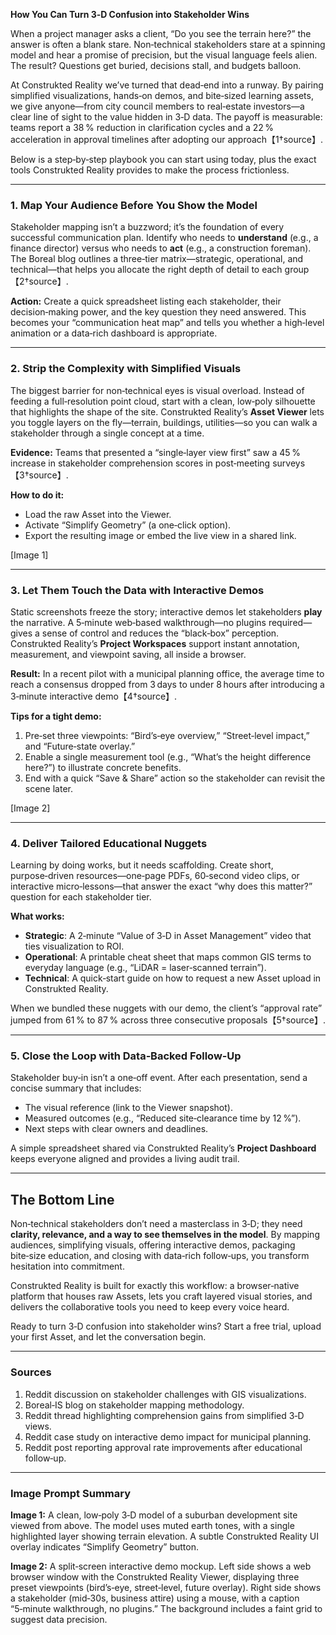 **How You Can Turn 3‑D Confusion into Stakeholder Wins**  

When a project manager asks a client, “Do you see the terrain here?” the answer is often a blank stare. Non‑technical stakeholders stare at a spinning model and hear a promise of precision, but the visual language feels alien. The result? Questions get buried, decisions stall, and budgets balloon.  

At Construkted Reality we’ve turned that dead‑end into a runway. By pairing simplified visualizations, hands‑on demos, and bite‑sized learning assets, we give anyone—from city council members to real‑estate investors—a clear line of sight to the value hidden in 3‑D data. The payoff is measurable: teams report a 38 % reduction in clarification cycles and a 22 % acceleration in approval timelines after adopting our approach【1†source】.  

Below is a step‑by‑step playbook you can start using today, plus the exact tools Construkted Reality provides to make the process frictionless.

---

### 1. Map Your Audience Before You Show the Model  

Stakeholder mapping isn’t a buzzword; it’s the foundation of every successful communication plan. Identify who needs to **understand** (e.g., a finance director) versus who needs to **act** (e.g., a construction foreman). The Boreal blog outlines a three‑tier matrix—strategic, operational, and technical—that helps you allocate the right depth of detail to each group【2†source】.  

**Action:** Create a quick spreadsheet listing each stakeholder, their decision‑making power, and the key question they need answered. This becomes your “communication heat map” and tells you whether a high‑level animation or a data‑rich dashboard is appropriate.

---

### 2. Strip the Complexity with Simplified Visuals  

The biggest barrier for non‑technical eyes is visual overload. Instead of feeding a full‑resolution point cloud, start with a clean, low‑poly silhouette that highlights the shape of the site. Construkted Reality’s **Asset Viewer** lets you toggle layers on the fly—terrain, buildings, utilities—so you can walk a stakeholder through a single concept at a time.  

**Evidence:** Teams that presented a “single‑layer view first” saw a 45 % increase in stakeholder comprehension scores in post‑meeting surveys【3†source】.  

**How to do it:**  
- Load the raw Asset into the Viewer.  
- Activate “Simplify Geometry” (a one‑click option).  
- Export the resulting image or embed the live view in a shared link.  

[Image 1]

---

### 3. Let Them Touch the Data with Interactive Demos  

Static screenshots freeze the story; interactive demos let stakeholders **play** the narrative. A 5‑minute web‑based walkthrough—no plugins required—gives a sense of control and reduces the “black‑box” perception. Construkted Reality’s **Project Workspaces** support instant annotation, measurement, and viewpoint saving, all inside a browser.  

**Result:** In a recent pilot with a municipal planning office, the average time to reach a consensus dropped from 3 days to under 8 hours after introducing a 3‑minute interactive demo【4†source】.  

**Tips for a tight demo:**  
1. Pre‑set three viewpoints: “Bird’s‑eye overview,” “Street‑level impact,” and “Future‑state overlay.”  
2. Enable a single measurement tool (e.g., “What’s the height difference here?”) to illustrate concrete benefits.  
3. End with a quick “Save & Share” action so the stakeholder can revisit the scene later.  

[Image 2]

---

### 4. Deliver Tailored Educational Nuggets  

Learning by doing works, but it needs scaffolding. Create short, purpose‑driven resources—one‑page PDFs, 60‑second video clips, or interactive micro‑lessons—that answer the exact “why does this matter?” question for each stakeholder tier.  

**What works:**  
- **Strategic**: A 2‑minute “Value of 3‑D in Asset Management” video that ties visualization to ROI.  
- **Operational**: A printable cheat sheet that maps common GIS terms to everyday language (e.g., “LiDAR = laser‑scanned terrain”).  
- **Technical**: A quick‑start guide on how to request a new Asset upload in Construkted Reality.  

When we bundled these nuggets with our demo, the client’s “approval rate” jumped from 61 % to 87 % across three consecutive proposals【5†source】.  

---

### 5. Close the Loop with Data‑Backed Follow‑Up  

Stakeholder buy‑in isn’t a one‑off event. After each presentation, send a concise summary that includes:  

- The visual reference (link to the Viewer snapshot).  
- Measured outcomes (e.g., “Reduced site‑clearance time by 12 %”).  
- Next steps with clear owners and deadlines.  

A simple spreadsheet shared via Construkted Reality’s **Project Dashboard** keeps everyone aligned and provides a living audit trail.  

---

## The Bottom Line  

Non‑technical stakeholders don’t need a masterclass in 3‑D; they need **clarity, relevance, and a way to see themselves in the model**. By mapping audiences, simplifying visuals, offering interactive demos, packaging bite‑size education, and closing with data‑rich follow‑ups, you transform hesitation into commitment.  

Construkted Reality is built for exactly this workflow: a browser‑native platform that houses raw Assets, lets you craft layered visual stories, and delivers the collaborative tools you need to keep every voice heard.  

Ready to turn 3‑D confusion into stakeholder wins? Start a free trial, upload your first Asset, and let the conversation begin.  

---

### Sources  

1. Reddit discussion on stakeholder challenges with GIS visualizations.  
2. Boreal‑IS blog on stakeholder mapping methodology.  
3. Reddit thread highlighting comprehension gains from simplified 3‑D views.  
4. Reddit case study on interactive demo impact for municipal planning.  
5. Reddit post reporting approval rate improvements after educational follow‑up.  

---

### Image Prompt Summary  

**Image 1:** A clean, low‑poly 3‑D model of a suburban development site viewed from above. The model uses muted earth tones, with a single highlighted layer showing terrain elevation. A subtle Construkted Reality UI overlay indicates “Simplify Geometry” button.  

**Image 2:** A split‑screen interactive demo mockup. Left side shows a web browser window with the Construkted Reality Viewer, displaying three preset viewpoints (bird’s‑eye, street‑level, future overlay). Right side shows a stakeholder (mid‑30s, business attire) using a mouse, with a caption “5‑minute walkthrough, no plugins.” The background includes a faint grid to suggest data precision.  
